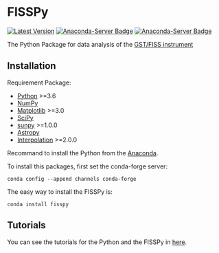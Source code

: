 # FISSPy

[![Latest Version](https://img.shields.io/pypi/v/fisspy.svg)](https://pypi.python.org/pypi/fisspy/) [![Anaconda-Server Badge](https://anaconda.org/conda-forge/fisspy/badges/version.svg)](https://anaconda.org/conda-forge/fisspy) [![Anaconda-Server Badge](https://anaconda.org/conda-forge/fisspy/badges/downloads.svg)](https://anaconda.org/conda-forge/fisspy)

The Python Package for data analysis of the [GST/FISS instrument](http://fiss.snu.ac.kr/)

Installation
------------

Requirement Package:

* [Python](http://www.python.org) >=3.6
* [NumPy](http://numpy.scipy.org/)
* [Matplotlib](http://matplotlib.sourceforge.net/) >=3.0
* [SciPy](http://www.scipy.org/) 
* [sunpy](http://sunpy.org/) >=1.0.0
* [Astropy](http://astropy.org)
* [Interpolation](https://github.com/EconForge/interpolation.py) >=2.0.0

Recommand to install the Python from the [Anaconda](https://www.continuum.io/why-anaconda).

To install this packages, first set the conda-forge server:

    conda config --append channels conda-forge
    
The easy way to install the FISSPy is:

    conda install fisspy


Tutorials
---------
You can see the tutorials for the Python and the FISSPy in [here](http://astro.snu.ac.kr/~jhkang/tutorial/).
